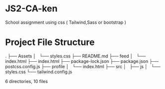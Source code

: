 # JS2-CA-ken
School assignment using css ( Tailwind,Sass or bootstrap )

# Project File Structure

.
├── Assets
│   └── styles.css
├── README.md
├── feed
│   └── index.html
├── index.html
├── package-lock.json
├── package.json
├── postcss.config.js
├── profile
│   └── index.html
├── src
│   ├── js
│   └── styles.css
└── tailwind.config.js

6 directories, 10 files
